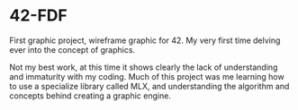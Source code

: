 # 42-FDF
First graphic project, wireframe graphic for 42. My very first time delving ever into the concept of graphics.

Not my best work, at this time it shows clearly the lack of understanding and immaturity with my coding. Much of this project was me learning how to use a specialize library called MLX, and understanding the algorithm and concepts behind creating a graphic engine.

